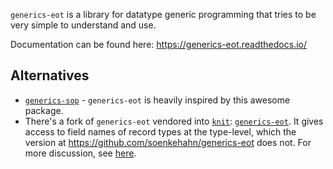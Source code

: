 `generics-eot` is a library for datatype generic programming that tries to be
very simple to understand and use.

Documentation can be found here: https://generics-eot.readthedocs.io/

## Alternatives

- [`generics-sop`](http://hackage.haskell.org/package/generics-sop) - `generics-eot` is heavily inspired by this awesome package.
- There's a fork of `generics-eot` vendored into [`knit`](https://github.com/pkamenarsky/knit): [`generics-eot`](https://github.com/pkamenarsky/knit/tree/master/vendor/generics-eot). It gives access to field names of record types at the type-level, which the version at https://github.com/soenkehahn/generics-eot does not. For more discussion, see [here](https://github.com/soenkehahn/generics-eot/pull/26#issuecomment-840751262).
